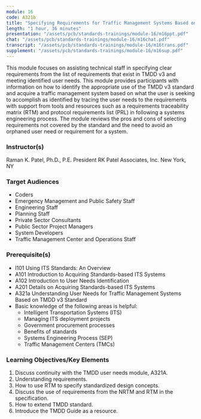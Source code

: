 ```yaml
---
module: 16
code: A321b
title: "Specifying Requirements for Traffic Management Systems Based on TMDD v03 Standard"
length: "1 hour, 36 minutes"
presentation: "/assets/pcb/standards-trainings/module-16/m16ppt.pdf"
chat: "/assets/pcb/standards-trainings/module-16/m16chat.pdf"
transcript: "/assets/pcb/standards-trainings/module-16/m16trans.pdf"
supplement: "/assets/pcb/standards-trainings/module-16/m16sup.pdf"
---
```

This module focuses on assisting technical staff in specifying clear requirements from the list of requirements that exist in TMDD v3 and meeting identified user needs. This module provides participants with information on how to identify the appropriate use of the TMDD v3 standard and acquire a traffic management system based on what the user is seeking to accomplish as identified by tracing the user needs to the requirements with support from tools and resources such as a requirements traceability matrix (RTM) and protocol requirements list (PRL) in following a systems engineering process. The module reviews the pros and cons of selecting requirements not covered by the standard and the need to avoid an orphaned user need or requirement for a system.

### Instructor(s)
Raman K. Patel, Ph.D., P.E.
President
RK Patel Associates, Inc.
New York, NY

### Target Audiences
* Coders
* Emergency Management and Public Safety Staff
* Engineering Staff
* Planning Staff
* Private Sector Consultants
* Public Sector Project Managers
* System Developers
* Traffic Management Center and Operations Staff

### Prerequisite(s)
* I101 Using ITS Standards: An Overview
* A101 Introduction to Acquiring Standards-based ITS Systems
* A102 Introduction to User Needs Identification
* A201 Details on Acquiring Standards-based ITS Systems
* A321a Understanding User Needs for Traffic Management Systems Based on TMDD v3 Standard
* Basic knowledge of the following areas is helpful:
  * Intelligent Transportation Systems (ITS)
  * Managing ITS deployment projects
  * Government procurement processes
  * Benefits of standards
  * Systems Engineering Process (SEP)
  * Traffic Management Centers (TMCs)

### Learning Objectives/Key Elements
1. Discuss continuity with the TMDD user needs module, A321A.
2. Understanding requirements.
3. How to use RTM to specify standardized design concepts.
4. Discuss the use of requirements from the NRTM and RTM in the specification.
5. How to extend TMDD standard.
6. Introduce the TMDD Guide as a resource.